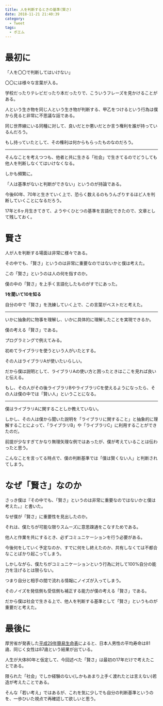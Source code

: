 ```yaml
---
title: 人を判断するときの基準(賢さ)
date: 2018-11-21 21:40:39
category:
  - Tweet
tags:
  - ポエム
---
```

# 最初に
「人を〇〇で判断してはいけない」

〇〇には様々な言葉が入る。

学校だったりテレビだったり本だったりで、こういうフレーズを見かけることがある。

人という生き物を同じ人という生き物が判断する、甲乙をつけるという行為は僕から見ると非常に不思議な話である。

同じ世界線にいる同種に対して、良いだとか悪いだとか言う権利を誰が持っているんだろう。

もし持っていたとして、その権利は何からもらったものなのだろう。

---
そんなことを考えつつも、他者と共に生きる「社会」で生きてるのでどうしても他人を判断しなくてはいけなくなる。

しかも頻繁に。

「人は基準がないと判断ができない」というのが持論である。

今後60年、70年と生きていく上で、恐らく数えるのもうんざりするほど人を判断していくことになるだろう。

17年と6ヶ月生きてきて、ようやくひとつの基準を言語化できたので、文章として残しておく。

# 賢さ
人が人を判断する場面は非常に様々である。

その中でも、「賢さ」というのは非常に重要なのではないかと僕は考えた。

この「賢さ」というのは人の何を指すのか。

僕の中の「賢さ」を上手く言語化したものがすでにあった。

__1を聞いて10を知る__

自分の中で「賢さ」を洗練していく上で、この言葉がベストだと考えた。

---
いかに抽象的に物事を理解し、いかに具体的に理解したことを実現できるか。

僕の考える「賢さ」である。

プログラミングで例えてみる。

初めてライブラリを使うという人がいたとする。

その人はライブラリAが使いたいらしい。

だから僕は説明として、ライブラリAの使い方と困ったときはここを見れば良いと伝える。

もし、その人がその後ライブラリBやライブラリCを使えるようになったら、その人は僕の中では「賢い人」ということになる。

---
僕はライブラリAに関することしか教えていない。

しかし、その人は僕から聞いた説明を「ライブラリに関すること」と抽象的に理解することによって、「ライブラリB」や「ライブラリC」に利用することができたのだ。

前提が少なすぎてかなり無理矢理な例ではあったが、僕が考えていることは伝わったと思う。

こんなことを言ってる時点で、僕の判断基準では「僕は賢くない人」と判断されてしまう。

# なぜ「賢さ」なのか
さっき僕は『その中でも、「賢さ」というのは非常に重要なのではないかと僕は考えた。』と書いた。

なぜ僕が「賢さ」に重要性を見出したのか。

それは、僕たちが可能な限りスムーズに意思疎通をこなすためである。

他人と作業を共にするとき、必ずコミュニケーションを行う必要がある。

今後何をしていく予定なのか、すでに何をし終えたのか、共有しなくては不都合なことばかり起こってしまう。

しかしながら、僕たちがコミュニケーションという行為に対して100%自分の能力を注げるとは限らない。

つまり自分と相手の間で流れる情報にノイズが入ってしまう。

そのノイズを発信側も受信側も補正する能力が僕の考える「賢さ」である。

だから僕は社会で生きる上で、他人を判断する基準として「賢さ」というものが重要だと考えた。

# 最後に
厚労省が発表した[平成29年簡易生命表](https://www.mhlw.go.jp/toukei/saikin/hw/life/life17/dl/life17-15.pdf)によると、日本人男性の平均寿命は81歳、同じく女性は87歳という結果が出ている。

人生が大体80年と仮定して、今回述べた「賢さ」は最初の17年だけで考えたことである。

限られた「社会」でしか経験のない(しかもあまり上手く渡れたとは言えない)若造が考えたことである。

そんな「若い考え」ではあるが、これを気に少しでも自分の判断基準というのを、一歩ひいた視点で再確認して欲しいと思う。
